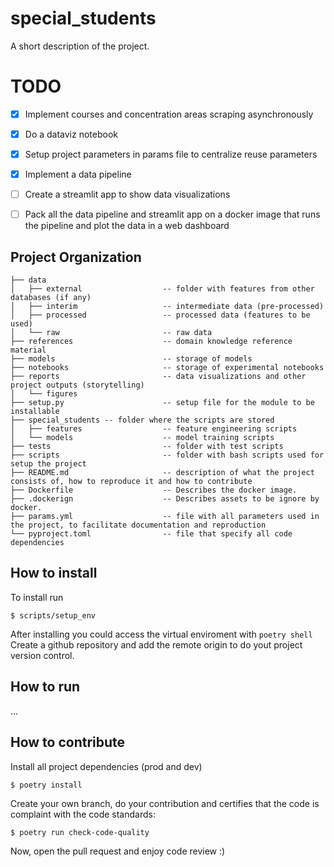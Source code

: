 special_students
==============================

A short description of the project.

# TODO
- [x] Implement courses and concentration areas scraping asynchronously
- [x] Do a dataviz notebook
- [x] Setup project parameters in params file to centralize reuse parameters
- [x] Implement a data pipeline
- [ ] Create a streamlit app to show data visualizations
- [ ] Pack all the data pipeline and streamlit app on a docker image that runs the pipeline and plot the data in a web dashboard


Project Organization
------------
```
├── data
│   ├── external                  -- folder with features from other databases (if any)
│   ├── interim                   -- intermediate data (pre-processed)
│   ├── processed                 -- processed data (features to be used)
│   └── raw                       -- raw data
├── references                    -- domain knowledge reference material
├── models                        -- storage of models
├── notebooks                     -- storage of experimental notebooks
├── reports                       -- data visualizations and other project outputs (storytelling)
│   └── figures
├── setup.py                      -- setup file for the module to be installable
├── special_students -- folder where the scripts are stored
│   ├── features                  -- feature engineering scripts
│   └── models                    -- model training scripts
├── tests                         -- folder with test scripts
├── scripts                       -- folder with bash scripts used for setup the project
├── README.md                     -- description of what the project consists of, how to reproduce it and how to contribute
├── Dockerfile                    -- Describes the docker image.
├── .dockerign                    -- Describes assets to be ignore by docker.
├── params.yml                    -- file with all parameters used in the project, to facilitate documentation and reproduction
└── pyproject.toml                -- file that specify all code dependencies
```

## How to install
To install run
```
$ scripts/setup_env
```
After installing you could access the virtual enviroment with `poetry shell` \
Create a github repository and add the remote origin to do yout project version control.

## How to run
...

## How to contribute
Install all project dependencies (prod and dev)
```
$ poetry install
```

Create your own branch, do your contribution and certifies that the code is complaint with the code standards:
```
$ poetry run check-code-quality
```
Now, open the pull request and enjoy code review :)